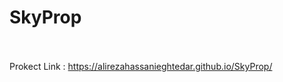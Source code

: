 # SkyProp
<br><br>
Prokect Link : <a href='https://alirezahassanieghtedar.github.io/SkyProp/' target='_blank'>https://alirezahassanieghtedar.github.io/SkyProp/</a>